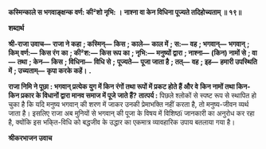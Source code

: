 **कस्मिन्काले स भगवाङ्क्षन्क वर्ण: की²शो नृभि: ।** **नाश्ना वा केन विधिना पूज्यते तदिहोच्यताम् ॥ १९॥** 

**शब्दार्थ** 

**श्री-राजा उवाच—** **राजा ने कहा** **; कस्मिन्—** **किस** **; काले—** **काल में** **; स:—** **वह** **; भगवान्—** **भगवान्** **; किम् वर्ण:—** **किस रंग** **का** **; की²श:—** **किस रूप का** **; नृभि:—** **मनुष्यों द्वारा** **; नाश्ना—** **(किन) नामों से** **; वा—** **तथा** **; केन—** **किस** **; विधिना—** **विधि से** **;** **पूज्यते—** **पूजा जाता है** **; तत्—** **वह** **; इह—** **हमारी उपस्थिति में** **; उच्यताम्—** **कृपा करके कहें।** **.** 

**राजा निमि ने पूछा : भगवान् प्रत्येक युग में किन रंगों तथा रूपों में प्रकट होते हैं और वे** **किन नामों तथा किन-किन प्रकार के विधानों द्वारा मानव समाज में पूजे जाते हैं?** **तात्पर्य :** पिछले श्लोकों से स्पष्ट रूप से स्थापित हो चुका है कि यदि मनुष्य भगवान् की शरण में जाकर उनकी प्रेमाभक्ति नहीं करता है, तो मनुष्य-जीवन व्यर्थ जाता है। इसलिए राजा अब मुनियों से भगवान् की पूजा के विषय में विशिष्ठï जानकारी का अनुरोध कर रहा है, क्योंकि इस भकि्त-विधि को बद्धजीव के उद्धार का एकमात्र व्यावहारिक उपाय बतलाया गया है।  

**श्रीकरभाजन उवाच** 